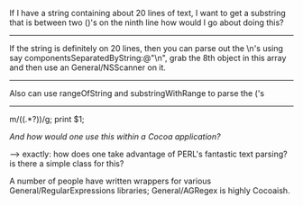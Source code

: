 If I have a string containing about 20 lines of text, I want to get a substring that is between two ()'s on the ninth line how would I go about doing this?

----

If the string is definitely on 20 lines, then you can parse out the \n's using say componentsSeparatedByString:@"\n", grab the 8th object in this array and then use an General/NSScanner on it.

----
Also can use rangeOfString and substringWithRange to parse the ('s


----

m/\((.*?)\)/g; print $1;

*And how would one use this within a Cocoa application?*

--> exactly: how does one take advantage of PERL's fantastic text parsing?  is there a simple class for this?

A number of people have written wrappers for various General/RegularExpressions libraries; General/AGRegex is highly Cocoaish.